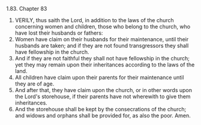 1.83. Chapter 83
1. VERILY, thus saith the Lord, in addition to the laws of the church concerning women and children, those who belong to the church, who have lost their husbands or fathers:
2. Women have claim on their husbands for their maintenance, until their husbands are taken; and if they are not found transgressors they shall have fellowship in the church.
3. And if they are not faithful they shall not have fellowship in the church; yet they may remain upon their inheritances according to the laws of the land.
4. All children have claim upon their parents for their maintenance until they are of age.
5. And after that, they have claim upon the church, or in other words upon the Lord's storehouse, if their parents have not wherewith to give them inheritances.
6. And the storehouse shall be kept by the consecrations of the church; and widows and orphans shall be provided for, as also the poor. Amen.

